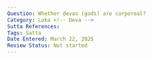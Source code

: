 ```yaml
---
Question: Whether devas (gods) are corporeal?
Category: Loka <!-- Deva -->
Sutta References:
Tags: Satta
Date Entered: March 22, 2025
Review Status: Not started
---
```

